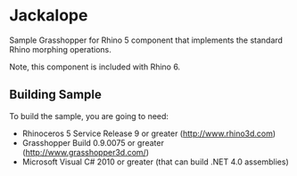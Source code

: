 Jackalope
=======


Sample Grasshopper for Rhino 5 component that implements the standard Rhino morphing operations. 

Note, this component is included with Rhino 6.

Building Sample
--------------------
To build the sample, you are going to need:

* Rhinoceros 5 Service Release 9 or greater (http://www.rhino3d.com)
* Grasshopper Build 0.9.0075 or greater (http://www.grasshopper3d.com/)
* Microsoft Visual C# 2010 or greater (that can build .NET 4.0 assemblies)
